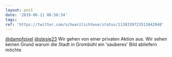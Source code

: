 ```yaml
---
layout: post
date: '2019-06-11 06:58:34'
tags: 
ref: 'https://twitter.com/schwarzlichtwue/status/1138339723511042048'
---
```

[@dampfpixel](https://twitter.com/dampfpixel) [@stesie23](https://twitter.com/stesie23) Wir gehen von einer privaten Aktion aus. Wir sehen keinen Grund warum die Stadt in Grombühl ein 'sauberes' Bild abliefern möchte
